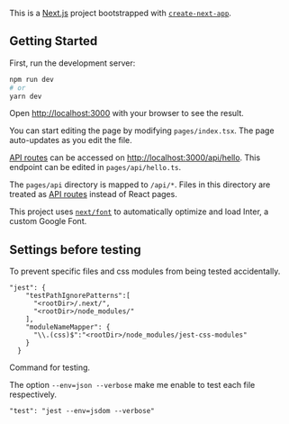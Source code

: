 This is a [Next.js](https://nextjs.org/) project bootstrapped with [`create-next-app`](https://github.com/vercel/next.js/tree/canary/packages/create-next-app).

## Getting Started

First, run the development server:

```bash
npm run dev
# or
yarn dev
```

Open [http://localhost:3000](http://localhost:3000) with your browser to see the result.

You can start editing the page by modifying `pages/index.tsx`. The page auto-updates as you edit the file.

[API routes](https://nextjs.org/docs/api-routes/introduction) can be accessed on [http://localhost:3000/api/hello](http://localhost:3000/api/hello). This endpoint can be edited in `pages/api/hello.ts`.

The `pages/api` directory is mapped to `/api/*`. Files in this directory are treated as [API routes](https://nextjs.org/docs/api-routes/introduction) instead of React pages.

This project uses [`next/font`](https://nextjs.org/docs/basic-features/font-optimization) to automatically optimize and load Inter, a custom Google Font.

## Settings before testing

To prevent specific files and css modules from being tested accidentally.

```
"jest": {
    "testPathIgnorePatterns":[
      "<rootDir>/.next/",
      "<rootDir>/node_modules/"
    ],
    "moduleNameMapper": {
      "\\.(css)$":"<rootDir>/node_modules/jest-css-modules"
    }
  }
```

Command for testing.

The option ```--env=json --verbose``` make me enable to test each file respectively.
```
"test": "jest --env=jsdom --verbose"
```
